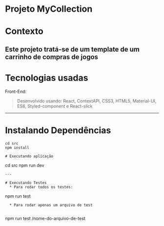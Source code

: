 # Projeto MyCollection

# Contexto
  
  Este projeto tratá-se de um template de um carrinho de compras de jogos
---

# Tecnologias usadas
  Front-End:
  > Desenvolvido usando: React, ContextAPI, CSS3, HTML5, Material-UI, ES6, Styled-component e React-slick
  
---

# Instalando Dependências
```
cd src
npm install

# Executando aplicação
```
cd src
npm run dev
```
---

# Executando Testes
  * Para rodar todos os testes:

```
npm run test
```
  * Para rodar apenas um arquivo de test
 
```
npm run test /nome-do-arquivo-de-test
```

